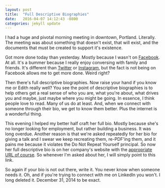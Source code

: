 ```yaml
---
layout: post
title:  "Full Descriptive Biographies"
date:   2016-04-07 14:12:43 -0800
categories: jekyll update
---
```


I had a huge and pivotal morning meeting in downtown, Portland. Literally. The meeting was about something that doesn't exist, that will exist, and the documents that must be created to support it's existence.

Got more done today than yesterday. Mostly because I wasn't on [Facebook](http://facebook.com/david.molina1). At all. It's a bummer because I really enjoy conversing with family and friends. It's different than [Twitter](http://twitter.com/davidcmolina) or [Instagram](http://instagram.com/davidcmolina/), but the fact is not being on Facebook allows me to get more done. Weird right?  

Then there's full descriptive biographies. Now raise your hand if you know me or Edith really well? You see the point of descriptive biographies is to help others get a real sense of who you are, what you're about, what drives you and maybe, just maybe where you might be going. In essence, I think people love to read. Many of us do at least. And, when we connect with someone through their bio, we get to know them better. Plus the internet is a wonderful thing.

This evening I helped my better half craft her full bio. Mostly because she's no longer looking for employment, but rather building a business. It was long overdue. Another reason is that we're asked repeatedly for her bio for giving a talk and I swear we keep recreating them, re-PDF'ing them, and it pains me because it violates the Do Not Repeat Yourself principal. So now her full descriptive bio is on her company's website with the [appropriate URL of course](http://thinkmujer.com/edith-molina/). So whenever I'm asked about her, I will simply point to this link.

So again if your bio is not out there, write it. You never know when someone needs it. Oh, and if you're trying to connect with me on LinkedIn you won't. I long deleted it. December 31, 2014 to be exact.
